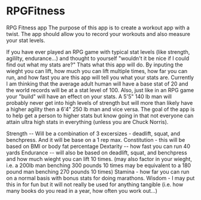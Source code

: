 # RPGFitness
RPG Fitness app
The purpose of this app is to create a workout app with a twist. 
The app should allow you to record your workouts and also measure your stat levels.

If you have ever played an RPG game with typical stat levels (like strength, agililty, endurance...) and thought to yourself 
"wouldn't it be nice if I could find out what my stats are?" Thats what this app will do. By inputing the wieght you can lift, how much you can lift multiple times, how far you can run, and how fast you are this app will tell you what your stats are. Currently I am thinking that the average adult human will have a base stat of 20 and the world records will be at a stat level of 100.  Also, just like in an RPG game your "build" will have an effect on your stats. A 5'5"  140 lb man will probably never get into high levels of strength but will more than likely have a higher agility then a 6'4" 250 lb man and vice versa. The goal of the app is to help get a person to higher stats but know going in that not everyone can attain ultra high stats in everything (unless you are Chuck Norris).


Strength -- Will be a combination of 3 excersizes - deadlift, squat, and benchpress. And it will be base on a 1 rep max.
Constitution - this will be based on BMI or body fat percentage
Dextarity -- how fast you can run 40 yards
Endurance -- will also be based on deadlift, squat, and benchpress and how much wieght you can lift 10 times. (may also factor in your  wieght, i.e. a 200lb man benching 300 pounds 10 times may be equivalent to a 180 pound man benching 270 pounds 10 times)
Stamina - how far you can run on a normal basis with bonus stats for doing marathons.
Wisdom - I may put this in for fun but it will not really be used for anything tangible (i.e. how many books do you read in a year, how often you work out...)
